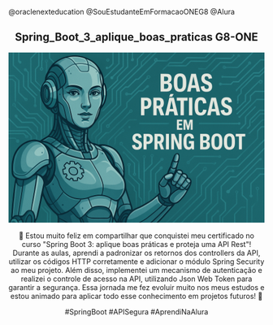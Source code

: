 
@oraclenexteducation 
@SouEstudanteEmFormacaoONEG8 
@Alura 
<h2 align= "center">Spring_Boot_3_aplique_boas_praticas G8-ONE</h2>
<div align="center">
 <img src= "assets/Copilot_20250629_183231.png" alt=”Imagem feminina representativa do curso”>
 <p align = center>🎉 Estou muito feliz em compartilhar que conquistei meu certificado no curso "Spring Boot 3: aplique boas práticas e proteja uma API Rest"! Durante as aulas, aprendi a padronizar os retornos dos controllers da API, utilizar os códigos HTTP corretamente e adicionar o módulo Spring Security ao meu projeto. Além disso, implementei um mecanismo de autenticação e realizei o controle de acesso na API, utilizando Json Web Token para garantir a segurança. Essa jornada me fez evoluir muito nos meus estudos e estou animado para aplicar todo esse conhecimento em projetos futuros! 🚀

#SpringBoot #APISegura #AprendiNaAlura</p>
</div>


